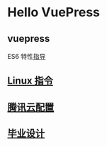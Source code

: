 # Hello VuePress

## vuepress

ES6 特性[指导](./guide/guide1.md)

## [Linux 指令](./command/linux_command.md)

## [腾讯云配置](./register/TencentCloud.md)

## [毕业设计](./Graduation_Project/train.md)
